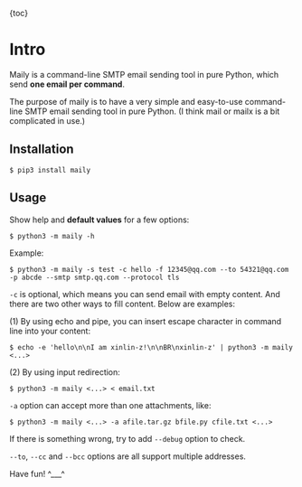 {toc}

# Intro

Maily is a command-line SMTP email sending tool in pure Python, which
send **one email per command**.

The purpose of maily is to have a very simple and easy-to-use
command-line SMTP email sending tool in pure Python.
(I think mail or mailx is a bit complicated in use.)

## Installation

```shell
$ pip3 install maily
```

## Usage

Show help and **default values** for a few options:

``` shell
$ python3 -m maily -h
```

Example:

```shell
$ python3 -m maily -s test -c hello -f 12345@qq.com --to 54321@qq.com -p abcde --smtp smtp.qq.com --protocol tls
```

`-c` is optional, which means you can send email with empty content.
And there are two other ways to fill content. Below are examples:

(1) By using echo and pipe, you can insert escape character in command line
into your content:

```shell
$ echo -e 'hello\n\nI am xinlin-z!\n\nBR\nxinlin-z' | python3 -m maily <...>
```

(2) By using input redirection:

```shell
$ python3 -m maily <...> < email.txt
```

`-a` option can accept more than one attachments, like:

```shell
$ python3 -m maily <...> -a afile.tar.gz bfile.py cfile.txt <...>
```

If there is something wrong, try to add `--debug` option to check.

`--to`, `--cc` and `--bcc` options are all support multiple addresses.

Have fun! ^___^

